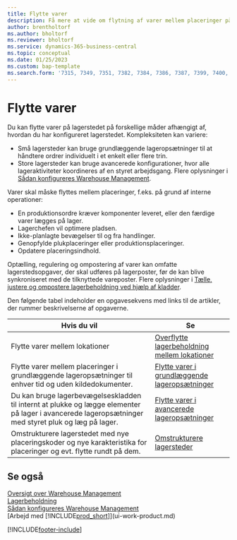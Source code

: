 ```yaml
---
title: Flytte varer
description: Få mere at vide om flytning af varer mellem placeringer på lagerstedet.
author: brentholtorf
ms.author: bholtorf
ms.reviewer: bholtorf
ms.service: dynamics-365-business-central
ms.topic: conceptual
ms.date: 01/25/2023
ms.custom: bap-template
ms.search.form: '7315, 7349, 7351, 7382, 7384, 7386, 7387, 7399, 7400, 9314, 9330, 9345'
---
```

# Flytte varer

Du kan flytte varer på lagerstedet på forskellige måder afhængigt af, hvordan du har konfigureret lagerstedet. Kompleksiteten kan variere:

* Små lagersteder kan bruge grundlæggende lageropsætninger til at håndtere ordrer individuelt i et enkelt eller flere trin.
* Store lagersteder kan bruge avancerede konfigurationer, hvor alle lageraktiviteter koordineres af en styret arbejdsgang. Flere oplysninger i [Sådan konfigureres Warehouse Management](warehouse-setup-warehouse.md).

Varer skal måske flyttes mellem placeringer, f.eks. på grund af interne operationer:

* En produktionsordre kræver komponenter leveret, eller den færdige varer lægges på lager.
* Lagerchefen vil optimere pladsen.
* Ikke-planlagte bevægelser til og fra handlinger.
* Genopfylde plukplaceringer eller produktionsplaceringer.
* Opdatere placeringsindhold.

Optælling, regulering og ompostering af varer kan omfatte lagerstedsopgaver, der skal udføres på lagerposter, før de kan blive synkroniseret med de tilknyttede vareposter. Flere oplysninger i [Tælle, justere og ompostere lagerbeholdning ved hjælp af kladder](inventory-how-count-adjust-reclassify.md).  

 Den følgende tabel indeholder en opgavesekvens med links til de artikler, der rummer beskrivelserne af opgaverne.

|**Hvis du vil**|**Se**|  
|------------|-------------|  
|Flytte varer mellem lokationer|[Overflytte lagerbeholdning mellem lokationer](inventory-how-transfer-between-locations.md)|
|Flytte varer mellem placeringer i grundlæggende lageropsætninger til enhver tid og uden kildedokumenter.|[Flytte varer i grundlæggende lageropsætninger](warehouse-how-to-move-items-ad-hoc-in-basic-warehousing.md)|
|Du kan bruge lagerbevægelseskladden til internt at plukke og lægge elementer på lager i avancerede lageropsætninger med styret pluk og læg på lager.|[Flytte varer i avancerede lageropsætninger](warehouse-how-to-move-items-in-advanced-warehousing.md)|  
|Omstrukturere lagerstedet med nye placeringskoder og nye karakteristika for placeringer og evt. flytte rundt på dem.|[Omstrukturere lagersteder](warehouse-how-to-restructure-warehouses.md)|  

## Se også

[Oversigt over Warehouse Management](design-details-warehouse-management.md)  
[Lagerbeholdning](inventory-manage-inventory.md)  
[Sådan konfigureres Warehouse Management](warehouse-setup-warehouse.md)  
[Arbejd med [!INCLUDE[prod_short](includes/prod_short.md)]](ui-work-product.md)


[!INCLUDE[footer-include](includes/footer-banner.md)]
